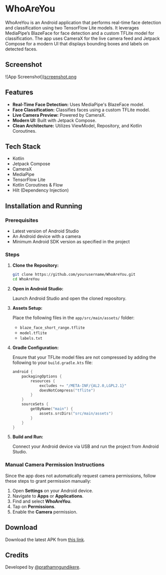 # WhoAreYou

WhoAreYou is an Android application that performs real-time face detection and classification using two TensorFlow Lite models. It leverages MediaPipe’s BlazeFace for face detection and a custom TFLite model for classification. The app uses CameraX for the live camera feed and Jetpack Compose for a modern UI that displays bounding boxes and labels on detected faces.

## Screenshot

![App Screenshot]([screenshot.png](https://github.com/prathamngundikere/WhoAreYou-Face_Recognition_Android_App/blob/master/screenshot/screenshot.jpg)

## Features

- **Real-Time Face Detection:** Uses MediaPipe's BlazeFace model.
- **Face Classification:** Classifies faces using a custom TFLite model.
- **Live Camera Preview:** Powered by CameraX.
- **Modern UI:** Built with Jetpack Compose.
- **Clean Architecture:** Utilizes ViewModel, Repository, and Kotlin Coroutines.

## Tech Stack

- Kotlin
- Jetpack Compose
- CameraX
- MediaPipe
- TensorFlow Lite
- Kotlin Coroutines & Flow
- Hilt (Dependency Injection)

## Installation and Running

### Prerequisites

- Latest version of Android Studio
- An Android device with a camera
- Minimum Android SDK version as specified in the project

### Steps

1. **Clone the Repository:**

   ```bash
   git clone https://github.com/yourusername/WhoAreYou.git
   cd WhoAreYou
   ```

2. **Open in Android Studio:**

   Launch Android Studio and open the cloned repository.

3. **Assets Setup:**

   Place the following files in the `app/src/main/assets/` folder:
   - `blaze_face_short_range.tflite`
   - `model.tflite`
   - `labels.txt`

4. **Gradle Configuration:**

   Ensure that your TFLite model files are not compressed by adding the following to your `build.gradle.kts` file:

   ```kotlin
   android {
       packagingOptions {
           resources {
               excludes += "/META-INF/{AL2.0,LGPL2.1}"
               doesNotCompress("tflite")
           }
       }
       sourceSets {
           getByName("main") {
               assets.srcDirs("src/main/assets")
           }
       }
   }
   ```

5. **Build and Run:**

   Connect your Android device via USB and run the project from Android Studio.

### Manual Camera Permission Instructions

Since the app does not automatically request camera permissions, follow these steps to grant permission manually:

1. Open **Settings** on your Android device.
2. Navigate to **Apps** or **Applications**.
3. Find and select **WhoAreYou**.
4. Tap on **Permissions**.
5. Enable the **Camera** permission.

## Download

Download the latest APK from [this link](https://github.com/prathamngundikere/WhoAreYou-Face_Recognition_Android_App/releases/latest).

## Credits

Developed by [@prathamngundikere](https://github.com/prathamngundikere).

